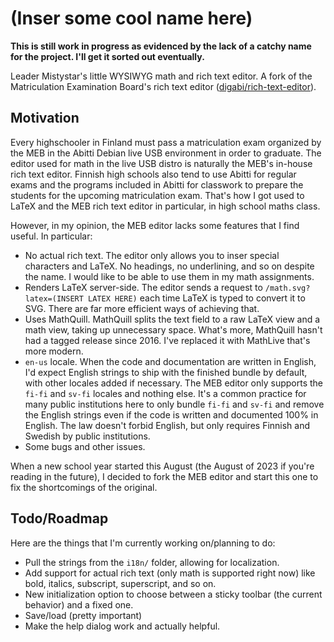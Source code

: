 # (Inser some cool name here)

**This is still work in progress as evidenced by the lack of a catchy name for the project. I'll get it sorted out eventually.**

Leader Mistystar's little WYSIWYG math and rich text editor. A fork of the Matriculation Examination Board's rich text editor ([digabi/rich-text-editor](https://github.com/digabi/rich-text-editor)).

## Motivation

Every highschooler in Finland must pass a matriculation exam organized by the MEB in the Abitti Debian live USB environment in order to graduate. The editor used for math in the live USB distro is naturally the MEB's in-house rich text editor. Finnish high schools also tend to use Abitti for regular exams and the programs included in Abitti for classwork to prepare the students for the upcoming matriculation exam. That's how I got used to LaTeX and the MEB rich text editor in particular, in high school maths class.

However, in my opinion, the MEB editor lacks some features that I find useful. In particular:
- No actual rich text. The editor only allows you to inser special characters and LaTeX. No headings, no underlining, and so on despite the name. I would like to be able to use them in my math assignments.
- Renders LaTeX server-side. The editor sends a request to `/math.svg?latex=(INSERT LATEX HERE)` each time LaTeX is typed to convert it to SVG. There are far more efficient ways of achieving that.
- Uses MathQuill. MathQuill splits the text field to a raw LaTeX view and a math view, taking up unnecessary space. What's more, MathQuill hasn't had a tagged release since 2016. I've replaced it with MathLive that's more modern.
- `en-us` locale. When the code and documentation are written in English, I'd expect English strings to ship with the finished bundle by default, with other locales added if necessary. The MEB editor only supports the `fi-fi` and `sv-fi` locales and nothing else. It's a common practice for many public institutions here to only bundle `fi-fi` and `sv-fi` and remove the English strings even if the code is written and documented 100% in English. The law doesn't forbid English, but only requires Finnish and Swedish by public institutions.
- Some bugs and other issues.

When a new school year started this August (the August of 2023 if you're reading in the future), I decided to fork the MEB editor and start this one to fix the shortcomings of the original.

## Todo/Roadmap

Here are the things that I'm currently working on/planning to do:

- Pull the strings from the `i18n/` folder, allowing for localization.
- Add support for actual rich text (only math is supported right now) like bold, italics, subscript, superscript, and so on.
- New initialization option to choose between a sticky toolbar (the current behavior) and a fixed one.
- Save/load (pretty important)
- Make the help dialog work and actually helpful.
